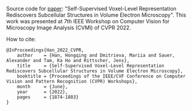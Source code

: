 Source code for [paper](https://openaccess.thecvf.com/content/CVPR2022W/CVMI/html/Han_Self-Supervised_Voxel-Level_Representation_Rediscovers_Subcellular_Structures_in_Volume_Electron_Microscopy_CVPRW_2022_paper.html): "Self-Supervised Voxel-Level Representation Rediscovers Subcellular Structures in Volume Electron Microscopy". This work was presented at 7th IEEE Workshop on Computer Vision for Microscopy Image Analysis (CVMI) of CVPR 2022.

How to cite:
```
@InProceedings{Han_2022_CVPR,
    author    = {Han, Hongqing and Dmitrieva, Mariia and Sauer, Alexander and Tam, Ka Ho and Rittscher, Jens},
    title     = {Self-Supervised Voxel-Level Representation Rediscovers Subcellular Structures in Volume Electron Microscopy},
    booktitle = {Proceedings of the IEEE/CVF Conference on Computer Vision and Pattern Recognition (CVPR) Workshops},
    month     = {June},
    year      = {2022},
    pages     = {1874-1883}
}
```
